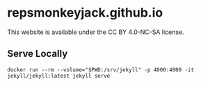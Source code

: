 # repsmonkeyjack.github.io

This website is available under the CC BY 4.0-NC-SA license.

## Serve Locally

```shell
docker run --rm --volume="$PWD:/srv/jekyll" -p 4000:4000 -it jekyll/jekyll:latest jekyll serve
```

